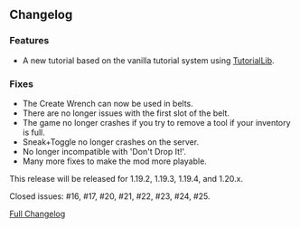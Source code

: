 ## Changelog

### Features

- A new tutorial based on the vanilla tutorial system using [TutorialLib](https://github.com/JamCoreModding/tutorial-lib).

### Fixes

- The Create Wrench can now be used in belts.
- There are no longer issues with the first slot of the belt.
- The game no longer crashes if you try to remove a tool if your inventory is full.
- Sneak+Toggle no longer crashes on the server.
- No longer incompatible with 'Don't Drop It!'.
- Many more fixes to make the mod more playable.

This release will be released for 1.19.2, 1.19.3, 1.19.4, and 1.20.x.

Closed issues: #16, #17, #20, #21, #22, #23, #24, #25.

[Full Changelog](https://github.com/JamCoreModding/utility-belt/compare/1.2.0...1.3.0+1.19.2)
